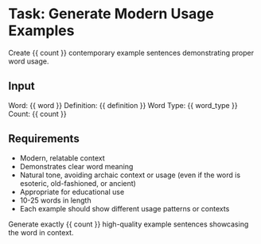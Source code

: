 # Task: Generate Modern Usage Examples

Create {{ count }} contemporary example sentences demonstrating proper word usage.

## Input

Word: {{ word }}
Definition: {{ definition }}
Word Type: {{ word_type }}
Count: {{ count }}

## Requirements

-   Modern, relatable context
-   Demonstrates clear word meaning
-   Natural tone, avoiding archaic context or usage (even if the word is esoteric, old-fashioned, or ancient)
-   Appropriate for educational use
-   10-25 words in length
-   Each example should show different usage patterns or contexts

Generate exactly {{ count }} high-quality example sentences showcasing the word in context.

